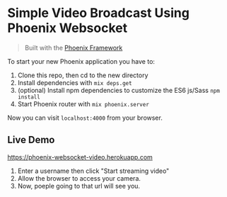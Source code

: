 # Simple Video Broadcast Using Phoenix Websocket
> Built with the [Phoenix Framework](https://github.com/phoenixframework/phoenix)

To start your new Phoenix application you have to:

1. Clone this repo, then cd to the new directory
2. Install dependencies with `mix deps.get`
3. (optional) Install npm dependencies to customize the ES6 js/Sass `npm install`
4. Start Phoenix router with `mix phoenix.server`

Now you can visit `localhost:4000` from your browser.

## Live Demo
https://phoenix-websocket-video.herokuapp.com

1. Enter a username then click "Start streaming video"
2. Allow the browser to access your camera.
3. Now, poeple going to that url will see you.


